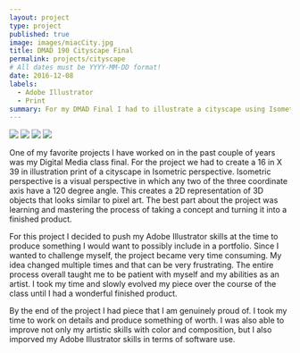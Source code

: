 ```yaml
---
layout: project
type: project
published: true
image: images/miacCity.jpg
title: DMAD 190 Cityscape Final
permalink: projects/cityscape
# All dates must be YYYY-MM-DD format!
date: 2016-12-08
labels:
  - Adobe Illustrator
  - Print
summary: For my DMAD Final I had to illustrate a cityscape using Isometric perspective.
---
```


<div class="ui small rounded images">
  <img class="ui image" src="../images/micromouse-robot.png">
  <img class="ui image" src="../images/micromouse-robot-2.jpg">
  <img class="ui image" src="../images/micromouse.jpg">
  <img class="ui image" src="../images/micromouse-circuit.png">
</div>

One of my favorite projects I have worked on in the past couple of years was my Digital Media class final.  For the project we had to create a 16 in X 39 in illustration print of a cityscape in Isometric perspective.  Isometric perspective is a visual perspective in which any two of the three coordinate axis have a 120 degree angle.  This creates a 2D representation of 3D objects that looks similar to pixel art.  The best part about the project was learning and mastering the process of taking a concept and turning it into a finished product.

For this project I decided to push my Adobe Illustrator skills at the time to produce something I would want to possibly include in a portfolio.  Since I wanted to challenge myself, the project became very time consuming.  My idea changed multiple times and that can be very frustrating.  The entire process overall taught me to be patient with myself and my abilities as an artist.  I took my time and slowly evolved my piece over the course of the class until I had a wonderful finished product.  

By the end of the project I had piece that I am genuinely proud of.  I took my time to work on details and produce something of worth.  I was also able to improve not only my artistic skills with color and composition, but I also imporved my Adobe Illustrator skills in terms of software use.  




